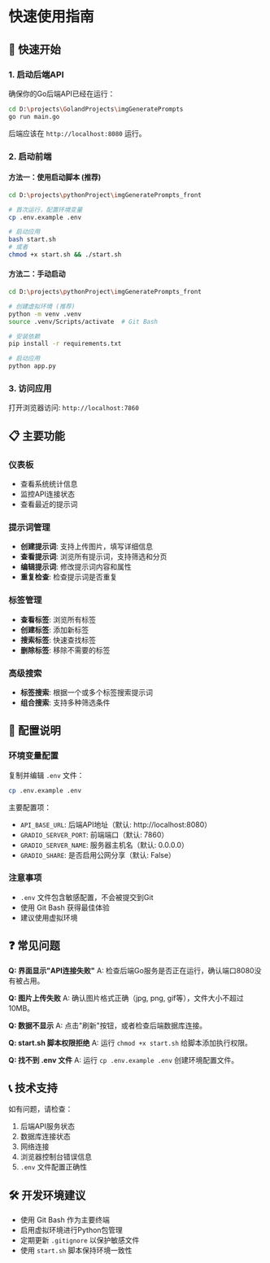 # 快速使用指南

## 🚀 快速开始

### 1. 启动后端API
确保你的Go后端API已经在运行：
```bash
cd D:\projects\GolandProjects\imgGeneratePrompts
go run main.go
```
后端应该在 `http://localhost:8080` 运行。

### 2. 启动前端

#### 方法一：使用启动脚本 (推荐)
```bash
cd D:\projects\pythonProject\imgGeneratePrompts_front

# 首次运行，配置环境变量
cp .env.example .env

# 启动应用
bash start.sh
# 或者
chmod +x start.sh && ./start.sh
```

#### 方法二：手动启动
```bash
cd D:\projects\pythonProject\imgGeneratePrompts_front

# 创建虚拟环境 (推荐)
python -m venv .venv
source .venv/Scripts/activate  # Git Bash

# 安装依赖
pip install -r requirements.txt

# 启动应用
python app.py
```

### 3. 访问应用
打开浏览器访问: `http://localhost:7860`

## 📋 主要功能

### 仪表板
- 查看系统统计信息
- 监控API连接状态
- 查看最近的提示词

### 提示词管理
- **创建提示词**: 支持上传图片，填写详细信息
- **查看提示词**: 浏览所有提示词，支持筛选和分页
- **编辑提示词**: 修改提示词内容和属性
- **重复检查**: 检查提示词是否重复

### 标签管理
- **查看标签**: 浏览所有标签
- **创建标签**: 添加新标签
- **搜索标签**: 快速查找标签
- **删除标签**: 移除不需要的标签

### 高级搜索
- **标签搜索**: 根据一个或多个标签搜索提示词
- **组合搜索**: 支持多种筛选条件

## 🔧 配置说明

### 环境变量配置
复制并编辑 `.env` 文件：
```bash
cp .env.example .env
```

主要配置项：
- `API_BASE_URL`: 后端API地址（默认: http://localhost:8080）
- `GRADIO_SERVER_PORT`: 前端端口（默认: 7860）
- `GRADIO_SERVER_NAME`: 服务器主机名（默认: 0.0.0.0）
- `GRADIO_SHARE`: 是否启用公网分享（默认: False）

### 注意事项
- `.env` 文件包含敏感配置，不会被提交到Git
- 使用 Git Bash 获得最佳体验
- 建议使用虚拟环境

## ❓ 常见问题

**Q: 界面显示"API连接失败"**
A: 检查后端Go服务是否正在运行，确认端口8080没有被占用。

**Q: 图片上传失败**
A: 确认图片格式正确（jpg, png, gif等），文件大小不超过10MB。

**Q: 数据不显示**
A: 点击"刷新"按钮，或者检查后端数据库连接。

**Q: start.sh 脚本权限拒绝**
A: 运行 `chmod +x start.sh` 给脚本添加执行权限。

**Q: 找不到 .env 文件**
A: 运行 `cp .env.example .env` 创建环境配置文件。

## 📞 技术支持

如有问题，请检查：
1. 后端API服务状态
2. 数据库连接状态
3. 网络连接
4. 浏览器控制台错误信息
5. `.env` 文件配置正确性

## 🛠️ 开发环境建议

- 使用 Git Bash 作为主要终端
- 启用虚拟环境进行Python包管理
- 定期更新 `.gitignore` 以保护敏感文件
- 使用 `start.sh` 脚本保持环境一致性
